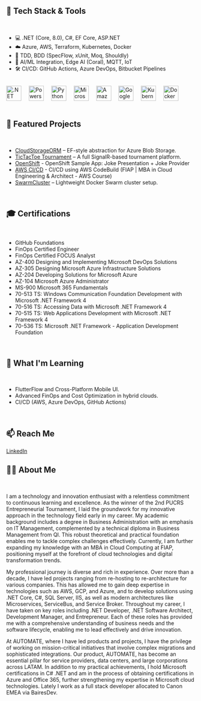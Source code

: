 ## 🔧 Tech Stack & Tools
<br/>

- 💻 .NET (Core, 8.0), C#, EF Core, ASP.NET
- ☁️ Azure, AWS, Terraform, Kubernetes, Docker
- 🧪 TDD, BDD (SpecFlow, xUnit, Moq, Shouldly)
- 🧠 AI/ML Integration, Edge AI (Coral), MQTT, IoT
- 🛠️ CI/CD: GitHub Actions, Azure DevOps, Bitbucket Pipelines
<br/>
<div align="left">
  <img src="https://cdn.jsdelivr.net/gh/devicons/devicon/icons/dot-net/dot-net-plain-wordmark.svg" height="40" alt=".NET"  />
  <img width="12" />
  <img src="https://cdn.jsdelivr.net/gh/devicons/devicon@latest/icons/powershell/powershell-original.svg" height="40" alt="Powershell"  />
  <img width="12" />
  <img src="https://cdn.jsdelivr.net/gh/devicons/devicon@latest/icons/python/python-original.svg" height="40" alt="Python"  />
  <img width="12" />
  <img src="https://cdn.jsdelivr.net/gh/devicons/devicon@latest/icons/azure/azure-original.svg" height="40" alt="Microsoft Azure"  />
  <img width="12" />
  <img src="https://cdn.jsdelivr.net/gh/devicons/devicon@latest/icons/amazonwebservices/amazonwebservices-original-wordmark.svg" height="40" alt="Amazon Web Service (AWS)"  />
  <img width="12" />
  <img src="https://cdn.jsdelivr.net/gh/devicons/devicon@latest/icons/googlecloud/googlecloud-original.svg" height="40" alt="Google Cloud"  />
  <img width="12" />
  <img src="https://cdn.jsdelivr.net/gh/devicons/devicon/icons/kubernetes/kubernetes-plain.svg" height="40" alt="Kubernetes"  />
  <img width="12" />
  <img src="https://cdn.jsdelivr.net/gh/devicons/devicon/icons/docker/docker-plain-wordmark.svg" height="40" alt="Docker"  />
</div>
<br/>

## 🚀 Featured Projects
<br/>

- [CloudStorageORM](https://github.com/rzavalik/CloudStorageORM) – EF-style abstraction for Azure Blob Storage.
- [TicTacToe Tournament](https://github.com/rzavalik/TicTacToe.Tournament) – A full SignalR-based tournament platform.
- [OpenShift](https://github.com/rzavalik/OpenShift) - OpenShift Sample App: Joke Presentation + Joke Provider
- [AWS CI/CD](https://github.com/rzavalik/fiap-cicd) - CI/CD using AWS CodeBuild (FIAP | MBA in Cloud Engineering & Architect - AWS Course)
- [SwarmCluster](https://github.com/rzavalik/swarmcluster) – Lightweight Docker Swarm cluster setup.
<br/>

## 🎓 Certifications
<br/>

- GitHub Foundations
- FinOps Certified Engineer
- FinOps Certified FOCUS Analyst
- AZ-400 Designing and Implementing Microsoft DevOps Solutions
- AZ-305 Designing Microsoft Azure Infrastructure Solutions
- AZ-204 Developing Solutions for Microsoft Azure
- AZ-104 Microsoft Azure Administrator
- MS-900 Microsoft 365 Fundamentals
- 70-513 TS: Windows Communication Foundation Development with Microsoft .NET Framework 4
- 70-516 TS: Accessing Data with Microsoft .NET Framework 4
- 70-515 TS: Web Applications Development with Microsoft .NET Framework 4
- 70-536 TS: Microsoft .NET Framework - Application Development Foundation
<br/>

## 🧠 What I'm Learning
<br/>

- FlutterFlow and Cross-Platform Mobile UI.
- Advanced FinOps and Cost Optimization in hybrid clouds.
- CI/CD (AWS, Azure DevOps, GitHub Actions)
<br/>

## 📫 Reach Me

[LinkedIn](https://www.linkedin.com/in/rodrigozavalik/)
<br/>
</div>

## 👩‍💻  About Me
<br/>

I am a technology and innovation enthusiast with a relentless commitment to continuous learning and excellence. As the winner of the 2nd PUCRS Entrepreneurial Tournament, I laid the groundwork for my innovative approach in the technology field early in my career.
My academic background includes a degree in Business Administration with an emphasis on IT Management, complemented by a technical diploma in Business Management from QI. This robust theoretical and practical foundation enables me to tackle complex challenges effectively. Currently, I am further expanding my knowledge with an MBA in Cloud Computing at FIAP, positioning myself at the forefront of cloud technologies and digital transformation trends.

My professional journey is diverse and rich in experience. Over more than a decade, I have led projects ranging from re-hosting to re-architecture for various companies. This has allowed me to gain deep expertise in technologies such as AWS, GCP, and Azure, and to develop solutions using .NET Core, C#, SQL Server, IIS, as well as modern architectures like Microservices, ServiceBus, and Service Broker.
Throughout my career, I have taken on key roles including .NET Developer, .NET Software Architect, Development Manager, and Entrepreneur. Each of these roles has provided me with a comprehensive understanding of business needs and the software lifecycle, enabling me to lead effectively and drive innovation.

At AUTOMATE, where I have led products and projects, I have the privilege of working on mission-critical initiatives that involve complex migrations and sophisticated integrations. Our product, AUTOMATE, has become an essential pillar for service providers, data centers, and large corporations across LATAM.
In addition to my practical achievements, I hold Microsoft certifications in C# .NET and am in the process of obtaining certifications in Azure and Office 365, further strengthening my expertise in Microsoft cloud technologies.
Lately I work as a full stack developer allocated to Canon EMEA via BairesDev.
